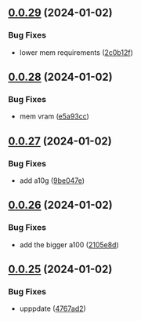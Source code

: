 ## [0.0.29](https://github.com/technovangelist/obm/compare/v0.0.28...v0.0.29) (2024-01-02)


### Bug Fixes

* lower mem requirements ([2c0b12f](https://github.com/technovangelist/obm/commit/2c0b12fd5c9b48d6421f42cac50e34ee7a9df9cf))



## [0.0.28](https://github.com/technovangelist/obm/compare/v0.0.27...v0.0.28) (2024-01-02)


### Bug Fixes

* mem vram ([e5a93cc](https://github.com/technovangelist/obm/commit/e5a93cc89248841abdc94c7b3b21a15bb8d98235))



## [0.0.27](https://github.com/technovangelist/obm/compare/v0.0.26...v0.0.27) (2024-01-02)


### Bug Fixes

* add a10g ([9be047e](https://github.com/technovangelist/obm/commit/9be047e19eb1de0441e01924ecac03d76b9a9c6d))



## [0.0.26](https://github.com/technovangelist/obm/compare/v0.0.25...v0.0.26) (2024-01-02)


### Bug Fixes

* add the bigger a100 ([2105e8d](https://github.com/technovangelist/obm/commit/2105e8d6f7d835bc8d7ed02a63101480d67f3135))



## [0.0.25](https://github.com/technovangelist/obm/compare/v0.0.24...v0.0.25) (2024-01-02)


### Bug Fixes

* upppdate ([4767ad2](https://github.com/technovangelist/obm/commit/4767ad280692fc41e5e73a9196f6b648b67948ff))



